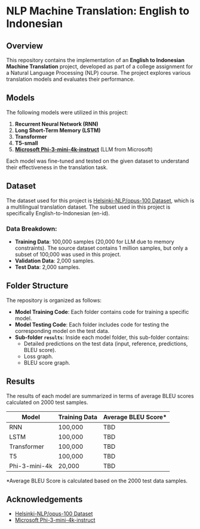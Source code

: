 # NLP Machine Translation: English to Indonesian

## Overview

This repository contains the implementation of an **English to Indonesian Machine Translation** project, developed as part of a college assignment for a Natural Language Processing (NLP) course. The project explores various translation models and evaluates their performance.

## Models

The following models were utilized in this project:

1. **Recurrent Neural Network (RNN)**
2. **Long Short-Term Memory (LSTM)**
3. **Transformer**
4. **T5-small**
5. **[Microsoft Phi-3-mini-4k-instruct](https://huggingface.co/microsoft/Phi-3-mini-4k-instruct)** (LLM from Microsoft)

Each model was fine-tuned and tested on the given dataset to understand their effectiveness in the translation task.

## Dataset

The dataset used for this project is [Helsinki-NLP/opus-100 Dataset](https://huggingface.co/datasets/Helsinki-NLP/opus-100), which is a multilingual translation dataset. The subset used in this project is specifically English-to-Indonesian (en-id).

### Data Breakdown:

- **Training Data**: 100,000 samples (20,000 for LLM due to memory constraints). The source dataset contains 1 million samples, but only a subset of 100,000 was used in this project.
- **Validation Data**: 2,000 samples.
- **Test Data**: 2,000 samples.

## Folder Structure

The repository is organized as follows:

- **Model Training Code**: Each folder contains code for training a specific model.
- **Model Testing Code**: Each folder includes code for testing the corresponding model on the test data.
- **Sub-folder `results`**: Inside each model folder, this sub-folder contains:
  - Detailed predictions on the test data (input, reference, predictions, BLEU score).
  - Loss graph.
  - BLEU score graph.

## Results

The results of each model are summarized in terms of average BLEU scores calculated on 2000 test samples.

| Model         | Training Data | Average BLEU Score* |
| ------------- | ------------- | ------------------- |
| RNN           | 100,000       | TBD                 |
| LSTM          | 100,000       | TBD                 |
| Transformer   | 100,000       | TBD                 |
| T5            | 100,000       | TBD                 |
| Phi-3-mini-4k | 20,000        | TBD                 |

*Average BLEU Score is calculated based on the 2000 test data samples.

## Acknowledgements

- [Helsinki-NLP/opus-100 Dataset](https://huggingface.co/datasets/Helsinki-NLP/opus-100)
- [Microsoft Phi-3-mini-4k-instruct](https://huggingface.co/microsoft/Phi-3-mini-4k-instruct)


